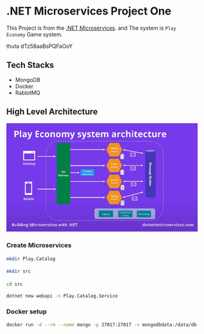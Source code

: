 # .NET Microservices Project One

This Project is from the [.NET Microservices](https://www.youtube.com/watch?v=CqCDOosvZIk&t=673s). and The system is `Play Economy` Game system.

thuta
dTz58aaBsPQFaOoY

## Tech Stacks

- MongoDB
- Docker
- RabbitMQ

## High Level Architecture

![High Level Architecture](examples/high-level.png)

### Create Microservices

```bash
mkdir Play.Catalog

mkdir src

cd src
```

```bash
dotnet new webapi -n Play.Catalog.Service
```

### Docker setup

```bash
docker run -d --rm --name mongo -p 27017:27017 -v mongodbdata:/data/db mongo
```
